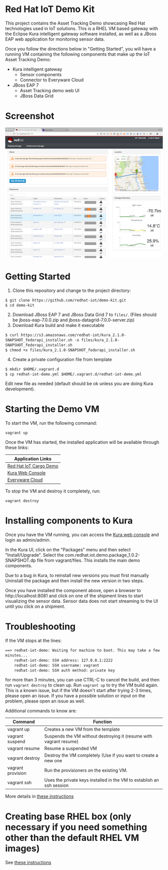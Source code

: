 Red Hat IoT Demo Kit
=
This project contains the Asset Tracking Demo showcasing Red Hat technologies used in IoT solutions. This is a RHEL VM based gateway with the Eclipse Kura intelligent gateway software installed, as well as a JBoss EAP web application for monitoring sensor data.

Once you follow the directions below in "Getting Started", you will have a running VM containing the 
following components that make up the IoT Asset Tracking Demo:
- Kura intelligent gateway
	- Sensor components
	- Connector to Everyware Cloud
- JBoss EAP 7
	- Asset Tracking demo web UI
	- JBoss Data Grid

Screenshot
====
![Screenshot](/screenshots/ss1.png?raw=true "IoT Asset Tracking Demo")

Getting Started
==
1. Clone this repository and change to the project directory:
```
$ git clone https://github.com/redhat-iot/demo-kit.git
$ cd demo-kit
```

2. Download JBoss EAP 7 and JBoss Data Grid 7 to `files/`. (Files should be jboss-eap-7.0.0.zip and jboss-datagrid-7.0.0-server.zip)
3. Download Kura build and make it executable
```
$ curl https://s3.amazonaws.com/redhat-iot/kura_2.1.0-SNAPSHOT_fedorapi_installer.sh -o files/kura_2.1.0-SNAPSHOT_fedorapi_installer.sh
$ chmod +x files/kura_2.1.0-SNAPSHOT_fedorapi_installer.sh 
```

4. Create a private configuration file from template
```
$ mkdir $HOME/.vagrant.d
$ cp redhat-iot-demo.yml $HOME/.vagrant.d/redhat-iot-demo.yml
```
Edit new file as needed (default should be ok unless you are doing Kura development).

Starting the Demo VM
==
To start the VM, run the following command:
```
vagrant up
```
Once the VM has started, the installed application will be available through these links:

|Application Links|
|-----------------|
|[Red Hat IoT Cargo Demo](http://localhost:8081)|
|[Kura Web Console](http://localhost:8080)|
|[Everyware Cloud](https://console-sandbox.everyware-cloud.com)|


To stop the VM and destroy it completely, run:
```
vagrant destroy
```

Installing components to Kura
==
Once you have the VM running, you can access the [Kura web console](http://localhost:8080) and login as admin/admin.

In the Kura UI, click on the "Packages" menu and then select "Install/Upgrade". Select the com.redhat.iot.demo.package_1.0.2-SNAPSHOT.dp file from vagrant/files. This installs the main demo components.

Due to a bug in Kura, to reinstall new versions you must first manually Uninstall the package and then install the new version in two steps.

Once you have installed the component above, open a browser to http://localhost:8081 and click on one of the shipment lines to start visualizing the sensor data. Sensor data does not start streaming to the UI until you click on a shipment.


Troubleshooting
==
If the VM stops at the lines:
```
==> redhat-iot-demo: Waiting for machine to boot. This may take a few minutes...
    redhat-iot-demo: SSH address: 127.0.0.1:2222
    redhat-iot-demo: SSH username: vagrant
    redhat-iot-demo: SSH auth method: private key
```
for more than 3 minutes, you can use CTRL-C to cancel the build, and then run `vagrant destroy` to clean up. Run `vagrant up` to try the VM build again. This is a known issue, but if the VM doesn't start after trying 2-3 times, please open an issue. If you have a possible solution or input on the problem, please open an issue as well.


Additional commands to know are:

|Command|Function|
|-------|--------|
|vagrant up|Creates a new VM from the template|
|vagrant suspend|Suspends the VM without destroying it (resume with vagrant resume)|
|vagrant resume|Resume a suspended VM|
|vagrant destroy|Destroy the VM completely (Use if you want to create a new one|
|vagrant provision|Run the provisioners on the existing VM.|
|vagrant ssh|Uses the private keys installed in the VM to establish an ssh session|



More details in [these instructions](README.md)

Creating base RHEL box (only necessary if you need something other than the default RHEL VM images)
==
See [these instructions](https://github.com/redhat-iot/demo-tooling/README.md)